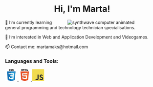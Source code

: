 <h1 align="center">Hi, I'm Marta!</h1>
<img align="right" width="300" alt="synthwave computer animated" src="https://giffiles.alphacoders.com/363/36302.gif">
<p> 🌱 I’m currently learning general programming and technology technician specialisations.</p> 
<p> 👀 I’m interested in Web and Application Development and Videogames.</p>
<p> 📫 Contact me: martamaks@hotmail.com</p>


<h3 align="left">Languages and Tools:</h3>
<p align="left"> <a href="https://www.w3schools.com/css/" target="_blank" rel="noreferrer"> <img src="https://raw.githubusercontent.com/devicons/devicon/master/icons/css3/css3-original-wordmark.svg" alt="css3" width="40" height="40"/> </a> <a href="https://www.w3.org/html/" target="_blank" rel="noreferrer"> <img src="https://raw.githubusercontent.com/devicons/devicon/master/icons/html5/html5-original-wordmark.svg" alt="html5" width="40" height="40"/> </a> <a href="https://developer.mozilla.org/en-US/docs/Web/JavaScript" target="_blank" rel="noreferrer"> <img src="https://raw.githubusercontent.com/devicons/devicon/master/icons/javascript/javascript-original.svg" alt="javascript" width="40" height="40"/> </a> </p>
